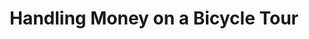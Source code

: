 ---
layout: post
category: learn
title: Handling Money on a Bicycle Tour
description: Physically defending your cash, checks, and cards is not always the smartest move and can get you killed if you're on the losing side of a physical confrontation. So, it is best, to be able to hand over whatever necessary to stay out of the hospital or river, and still be able to get money another way.
h1_title: Handling Money on a Bicycle Tour
short_text: Physically defending your cash, checks, and cards is not always the smartest move and can get you killed if you're on the losing side of a physical confrontation. So, it is best, to be able to hand over whatever necessary to stay out of the hospital or river, and still be able to get money another way.
img: "/images/learn/money/1652342604_image.jpg"
#img_caption: 
isTopLevel: false
isSingleLevel: false
isArticle: true
datePublished: 2019-08-03 11:00:00 +0300
dateModified: 2022-07-18 11:00:00 +0300
#permalink: 
---
